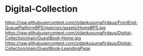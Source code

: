 # Digital-Collection
https://raw.githubusercontent.com/zidankusumafirdaus/FrontEnd-QueuePlatformBPS/main/src/assets/HomeBPS.jpg
https://raw.githubusercontent.com/zidankusumafirdaus/Digital-Collection/main/GuestBook-Home.jpg
https://raw.githubusercontent.com/zidankusumafirdaus/Digital-Collection/main/GuestBook-LeandingPage
